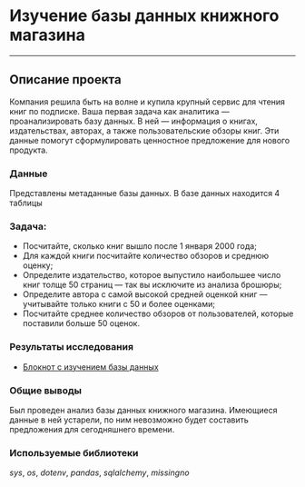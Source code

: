 # Изучение базы данных книжного магазина
___
## Описание проекта 
Компания решила быть на волне и купила крупный сервис для чтения книг по подписке. Ваша первая задача как аналитика — проанализировать базу данных.
В ней — информация о книгах, издательствах, авторах, а также пользовательские обзоры книг. Эти данные помогут сформулировать ценностное предложение для нового продукта.

### Данные

Представлены метаданные базы данных.
В базе данных находится 4 таблицы

### Задача:

- Посчитайте, сколько книг вышло после 1 января 2000 года;
- Для каждой книги посчитайте количество обзоров и среднюю оценку;
- Определите издательство, которое выпустило наибольшее число книг толще 50 страниц — так вы исключите из анализа брошюры;
- Определите автора с самой высокой средней оценкой книг — учитывайте только книги с 50 и более оценками;
- Посчитайте среднее количество обзоров от пользователей, которые поставили больше 50 оценок.

### Результаты исследования
- [Блокнот с изучением базы данных](https://nbviewer.org/github/ArtemBonda/ynd_analyses/blob/master/13_finally/book_store_sql/book_store_v3.ipynb)

### Общие выводы

Был проведен анализ базы данных книжного магазина. Имеющиеся данные в ней устарели, по ним невозможно будет составить предложения для сегодняшнего времени. 

### Используемые библиотеки
*sys*, *os*, *dotenv*, *pandas*, *sqlalchemy*,  *missingno*
